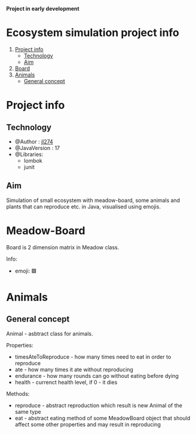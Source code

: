 **Project in early development**

# Ecosystem simulation project info
1. [Project info](#project-info)
    * [Technology](#technology)
    * [Aim](#aim)
2. [Board](#meadow-board)
3. [Animals](#animals)
    * [General concept](#general-concept)

# Project info

## Technology
* @Author : [jl274](https://github.com/jl274)
* @JavaVersion : 17
* @Libraries:
    * lombok
    * junit

## Aim
Simulation of small ecosystem with meadow-board, some animals and plants that can reproduce etc. in Java,
visualised using emojis.

# Meadow-Board
Board is 2 dimension matrix in Meadow class.

Info:
* emoji: 🟩


# Animals

## General concept

Animal - asbtract class for animals.

Properties:
* timesAteToReproduce - how many times need to eat in order to reproduce
* ate - how many times it ate without reproducing
* endurance - how many rounds can go without eating before dying
* health - currenct health level, if 0 - it dies

Methods:
* reproduce - abstract reproduction which result is new Animal of the same type
* eat - abstract eating method of some MeadowBoard object that should 
  affect some other properties and may result in reproducing

